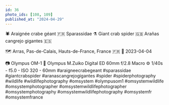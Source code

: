 ```yaml
---
id: 36
photo_ids: [108, 109]
published_at: "2024-04-29"
---
```

🕷️ 
Araignée crabe géant 🇫🇷
Sparassidae ⚗️
Giant crab spider 🇬🇧
Arañas cangrejo gigantes 🇪🇸

🗺️ Arras, Pas-de-Calais, Hauts-de-France, France 🇫🇷
📅 2023-04-04

📷 Olympus OM-1
🔭 Olympus M.Zuiko Digital ED 60mm f/2.8 Macro
⚙️ 1/40s - f5.0 - ISO 320 - 60mm
#araigneecrabegeant #sparassidae #giantcrabspider #aranascangrejogigantes #spider #spiderphotography #wildlife #wildlifephotography #omsystem #olympusom1 #omsystemwildlife #omsystemphotographer #omsystemwildlifephotographer #omsystemphotography #omsystemwildlifephotography #omsystemfr #omsystemfrance